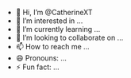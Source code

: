 - 👋 Hi, I’m @CatherineXT
- 👀 I’m interested in ...
- 🌱 I’m currently learning ...
- 💞️ I’m looking to collaborate on ...
- 📫 How to reach me ...
- 😄 Pronouns: ...
- ⚡ Fun fact: ...

<!---
CatherineXT/CatherineXT is a ✨ special ✨ repository because its `README.md` (this file) appears on your GitHub profile.
You can click the Preview link to take a look at your changes.
--->
